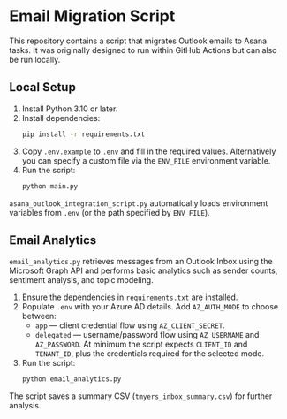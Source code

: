 # Email Migration Script

This repository contains a script that migrates Outlook emails to Asana tasks.
It was originally designed to run within GitHub Actions but can also be run
locally.

## Local Setup

1. Install Python 3.10 or later.
2. Install dependencies:
   ```bash
   pip install -r requirements.txt
   ```
3. Copy `.env.example` to `.env` and fill in the required values. Alternatively
   you can specify a custom file via the `ENV_FILE` environment variable.
4. Run the script:
   ```bash
   python main.py
   ```

`asana_outlook_integration_script.py` automatically loads environment variables
from `.env` (or the path specified by `ENV_FILE`).

## Email Analytics

`email_analytics.py` retrieves messages from an Outlook Inbox using the Microsoft Graph API and performs basic analytics such as sender counts, sentiment analysis, and topic modeling.

1. Ensure the dependencies in `requirements.txt` are installed.
2. Populate `.env` with your Azure AD details. Add `AZ_AUTH_MODE` to choose between:
   - `app` &mdash; client credential flow using `AZ_CLIENT_SECRET`.
   - `delegated` &mdash; username/password flow using `AZ_USERNAME` and `AZ_PASSWORD`.
   At minimum the script expects `CLIENT_ID` and `TENANT_ID`, plus the
   credentials required for the selected mode.
3. Run the script:
   ```bash
   python email_analytics.py
   ```

The script saves a summary CSV (`tmyers_inbox_summary.csv`) for further analysis.
